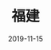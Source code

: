 ---
title: 福建
description: 在福建出差的时候顺便拍了一些，可不能浪费了这个机会。
coverImage: http://photo.chachaphoto.uk/xiapudongbicunriluo.jpg
date: 2019-11-15
featured: true
slug: fujian
---